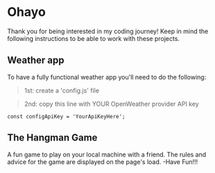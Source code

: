 # Ohayo

Thank you for being interested in my coding journey!
Keep in mind the following instructions to be able to work with these projects.

## Weather app
To have a fully functional weather app you'll need to do the following:

> 1st: create a 'config.js' file

> 2nd: copy this line with YOUR OpenWeather provider API key

```const configApiKey = 'YourApiKeyHere';```

## The Hangman Game
A fun game to play on your local machine with a friend.
The rules and advice for the game are displayed on the page's load.
    -Have Fun!!!
